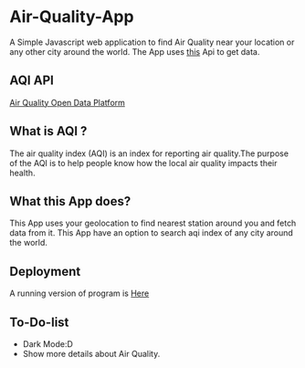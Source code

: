 # Air-Quality-App
A Simple Javascript web application to find Air Quality near your location or any other city around the world. The App uses [this](https://aqicn.org/api/) Api to get data.

## AQI API 
[Air Quality Open Data Platform](https://aqicn.org/data-platform/token-confirm/74a44847-07ca-47ad-903f-1e466cfe3bc3)

## What is AQI ?
The air quality index (AQI) is an index for reporting air quality.The purpose of the AQI is to help people know how the local air quality impacts their health. 

## What this App does?
This App uses your geolocation to find nearest station around you and fetch data from it.
This App have an option to search aqi index of any city around the world.

## Deployment
A running version of program is [Here](https://find-aqi.netlify.app/)

## To-Do-list
* Dark Mode:D
* Show more details about Air Quality.

